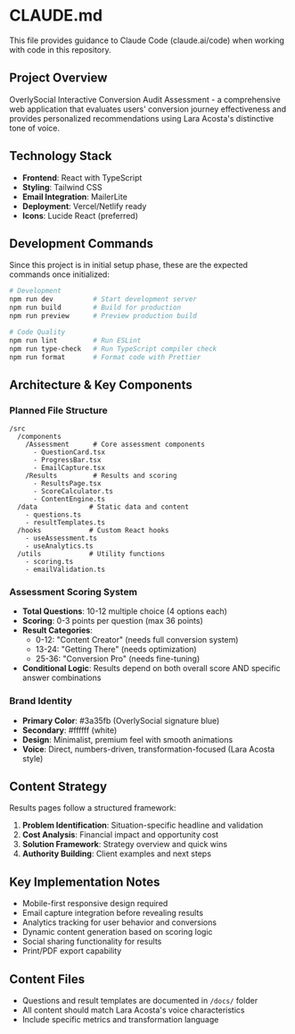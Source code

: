 # CLAUDE.md

This file provides guidance to Claude Code (claude.ai/code) when working with code in this repository.

## Project Overview
OverlySocial Interactive Conversion Audit Assessment - a comprehensive web application that evaluates users' conversion journey effectiveness and provides personalized recommendations using Lara Acosta's distinctive tone of voice.

## Technology Stack
- **Frontend**: React with TypeScript
- **Styling**: Tailwind CSS
- **Email Integration**: MailerLite
- **Deployment**: Vercel/Netlify ready
- **Icons**: Lucide React (preferred)

## Development Commands
Since this project is in initial setup phase, these are the expected commands once initialized:

```bash
# Development
npm run dev          # Start development server
npm run build        # Build for production
npm run preview      # Preview production build

# Code Quality
npm run lint         # Run ESLint
npm run type-check   # Run TypeScript compiler check
npm run format       # Format code with Prettier
```

## Architecture & Key Components

### Planned File Structure
```
/src
  /components
    /Assessment      # Core assessment components
      - QuestionCard.tsx
      - ProgressBar.tsx  
      - EmailCapture.tsx
    /Results         # Results and scoring
      - ResultsPage.tsx
      - ScoreCalculator.ts
      - ContentEngine.ts
  /data             # Static data and content
    - questions.ts
    - resultTemplates.ts
  /hooks            # Custom React hooks
    - useAssessment.ts
    - useAnalytics.ts
  /utils            # Utility functions
    - scoring.ts
    - emailValidation.ts
```

### Assessment Scoring System
- **Total Questions**: 10-12 multiple choice (4 options each)
- **Scoring**: 0-3 points per question (max 36 points)
- **Result Categories**:
  - 0-12: "Content Creator" (needs full conversion system)
  - 13-24: "Getting There" (needs optimization)
  - 25-36: "Conversion Pro" (needs fine-tuning)
- **Conditional Logic**: Results depend on both overall score AND specific answer combinations

### Brand Identity
- **Primary Color**: #3a35fb (OverlySocial signature blue)
- **Secondary**: #ffffff (white)
- **Design**: Minimalist, premium feel with smooth animations
- **Voice**: Direct, numbers-driven, transformation-focused (Lara Acosta style)

## Content Strategy
Results pages follow a structured framework:
1. **Problem Identification**: Situation-specific headline and validation
2. **Cost Analysis**: Financial impact and opportunity cost
3. **Solution Framework**: Strategy overview and quick wins
4. **Authority Building**: Client examples and next steps

## Key Implementation Notes
- Mobile-first responsive design required
- Email capture integration before revealing results
- Analytics tracking for user behavior and conversions
- Dynamic content generation based on scoring logic
- Social sharing functionality for results
- Print/PDF export capability

## Content Files
- Questions and result templates are documented in `/docs/` folder
- All content should match Lara Acosta's voice characteristics
- Include specific metrics and transformation language